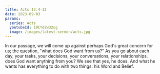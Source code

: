 ```yaml
---
title: Acts 13:4-12
date: 2023-09-03
params:
  series: Acts
  youtubeId: 1OCYdZw32og
  image: /images/latest-sermon/acts.jpg
---
```

In our passage, we will come up against perhaps God's great concern for us; the question, "what does God want from us?" As you go about each day, your tasks, your decisions, your conversations, your relationships, does God want anything from you? We see that yes, he does. And what he wants has everything to do with two things: his Word and Belief.
